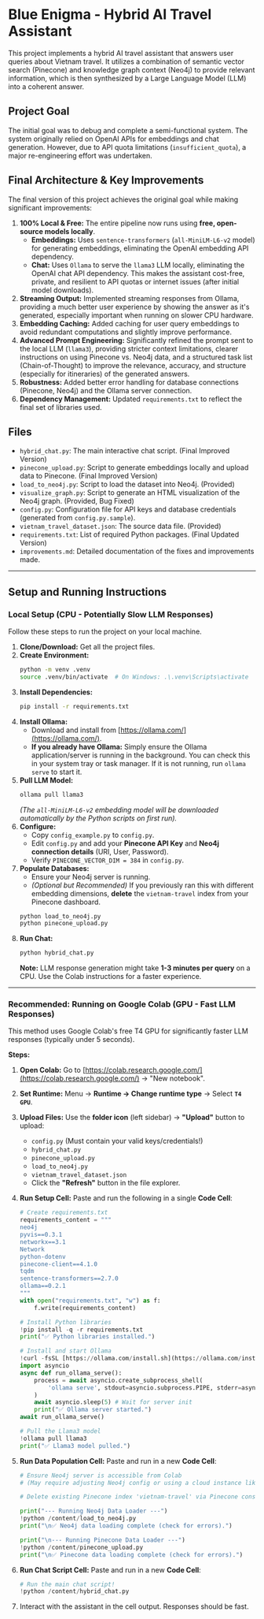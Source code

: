 # Blue Enigma - Hybrid AI Travel Assistant

This project implements a hybrid AI travel assistant that answers user queries about Vietnam travel. It utilizes a combination of semantic vector search (Pinecone) and knowledge graph context (Neo4j) to provide relevant information, which is then synthesized by a Large Language Model (LLM) into a coherent answer.

## Project Goal

The initial goal was to debug and complete a semi-functional system. The system originally relied on OpenAI APIs for embeddings and chat generation. However, due to API quota limitations (`insufficient_quota`), a major re-engineering effort was undertaken.

## Final Architecture & Key Improvements

The final version of this project achieves the original goal while making significant improvements:

1.  **100% Local & Free:** The entire pipeline now runs using **free, open-source models locally**.
    - **Embeddings:** Uses `sentence-transformers` (`all-MiniLM-L6-v2` model) for generating embeddings, eliminating the OpenAI embedding API dependency.
    - **Chat:** Uses `Ollama` to serve the `llama3` LLM locally, eliminating the OpenAI chat API dependency.
      This makes the assistant cost-free, private, and resilient to API quotas or internet issues (after initial model downloads).
2.  **Streaming Output:** Implemented streaming responses from Ollama, providing a much better user experience by showing the answer as it's generated, especially important when running on slower CPU hardware.
3.  **Embedding Caching:** Added caching for user query embeddings to avoid redundant computations and slightly improve performance.
4.  **Advanced Prompt Engineering:** Significantly refined the prompt sent to the local LLM (`llama3`), providing stricter context limitations, clearer instructions on using Pinecone vs. Neo4j data, and a structured task list (Chain-of-Thought) to improve the relevance, accuracy, and structure (especially for itineraries) of the generated answers.
5.  **Robustness:** Added better error handling for database connections (Pinecone, Neo4j) and the Ollama server connection.
6.  **Dependency Management:** Updated `requirements.txt` to reflect the final set of libraries used.

## Files

- `hybrid_chat.py`: The main interactive chat script. (Final Improved Version)
- `pinecone_upload.py`: Script to generate embeddings locally and upload data to Pinecone. (Final Improved Version)
- `load_to_neo4j.py`: Script to load the dataset into Neo4j. (Provided)
- `visualize_graph.py`: Script to generate an HTML visualization of the Neo4j graph. (Provided, Bug Fixed)
- `config.py`: Configuration file for API keys and database credentials (generated from `config.py.sample`).
- `vietnam_travel_dataset.json`: The source data file. (Provided)
- `requirements.txt`: List of required Python packages. (Final Updated Version)
- `improvements.md`: Detailed documentation of the fixes and improvements made.

---

## Setup and Running Instructions

### Local Setup (CPU - Potentially Slow LLM Responses)

Follow these steps to run the project on your local machine.

1.  **Clone/Download:** Get all the project files.
2.  **Create Environment:**
    ```bash
    python -m venv .venv
    source .venv/bin/activate  # On Windows: .\.venv\Scripts\activate
    ```
3.  **Install Dependencies:**
    ```bash
    pip install -r requirements.txt
    ```
4.  **Install Ollama:**
    - Download and install from [https://ollama.com/](https://ollama.com/).
    - **If you already have Ollama:** Simply ensure the Ollama application/server is running in the background. You can check this in your system tray or task manager. If it is not running, run `ollama serve` to start it.
5.  **Pull LLM Model:**
    ```bash
    ollama pull llama3
    ```
    _(The `all-MiniLM-L6-v2` embedding model will be downloaded automatically by the Python scripts on first run)._
6.  **Configure:**
    - Copy `config_example.py` to `config.py`.
    - Edit `config.py` and add your **Pinecone API Key** and **Neo4j connection details** (URI, User, Password).
    - Verify `PINECONE_VECTOR_DIM = 384` in `config.py`.
7.  **Populate Databases:**
    - Ensure your Neo4j server is running.
    - _(Optional but Recommended)_ If you previously ran this with different embedding dimensions, **delete** the `vietnam-travel` index from your Pinecone dashboard.
    ```bash
    python load_to_neo4j.py
    python pinecone_upload.py
    ```
8.  **Run Chat:**
    ```bash
    python hybrid_chat.py
    ```
    **Note:** LLM response generation might take **1-3 minutes per query** on a CPU. Use the Colab instructions for a faster experience.

---

### Recommended: Running on Google Colab (GPU - Fast LLM Responses)

This method uses Google Colab's free T4 GPU for significantly faster LLM responses (typically under 5 seconds).

**Steps:**

1.  **Open Colab:** Go to [https://colab.research.google.com/](https://colab.research.google.com/) -> "New notebook".
2.  **Set Runtime:** Menu -> **Runtime -> Change runtime type** -> Select **`T4 GPU`**.
3.  **Upload Files:** Use the **folder icon** (left sidebar) -> **"Upload"** button to upload:
    - `config.py` (Must contain your valid keys/credentials!)
    - `hybrid_chat.py`
    - `pinecone_upload.py`
    - `load_to_neo4j.py`
    - `vietnam_travel_dataset.json`
    - Click the **"Refresh"** button in the file explorer.
4.  **Run Setup Cell:** Paste and run the following in a single **Code Cell**:

    ```python
    # Create requirements.txt
    requirements_content = """
    neo4j
    pyvis==0.3.1
    networkx==3.1
    Network
    python-dotenv
    pinecone-client==4.1.0
    tqdm
    sentence-transformers==2.7.0
    ollama==0.2.1
    """
    with open("requirements.txt", "w") as f:
        f.write(requirements_content)

    # Install Python libraries
    !pip install -q -r requirements.txt
    print("✅ Python libraries installed.")

    # Install and start Ollama
    !curl -fsSL [https://ollama.com/install.sh](https://ollama.com/install.sh) | sh
    import asyncio
    async def run_ollama_serve():
        process = await asyncio.create_subprocess_shell(
            'ollama serve', stdout=asyncio.subprocess.PIPE, stderr=asyncio.subprocess.PIPE
        )
        await asyncio.sleep(5) # Wait for server init
        print("✅ Ollama server started.")
    await run_ollama_serve()

    # Pull the Llama3 model
    !ollama pull llama3
    print("✅ Llama3 model pulled.")
    ```

5.  **Run Data Population Cell:** Paste and run in a new **Code Cell**:

    ```python
    # Ensure Neo4j server is accessible from Colab
    # (May require adjusting Neo4j config or using a cloud instance like AuraDB Free)

    # Delete existing Pinecone index 'vietnam-travel' via Pinecone console if it has wrong dimension (should be 384)

    print("--- Running Neo4j Data Loader ---")
    !python /content/load_to_neo4j.py
    print("\n✅ Neo4j data loading complete (check for errors).")

    print("\n--- Running Pinecone Data Loader ---")
    !python /content/pinecone_upload.py
    print("\n✅ Pinecone data loading complete (check for errors).")
    ```

6.  **Run Chat Script Cell:** Paste and run in a new **Code Cell**:
    ```python
    # Run the main chat script!
    !python /content/hybrid_chat.py
    ```
7.  Interact with the assistant in the cell output. Responses should be fast.
